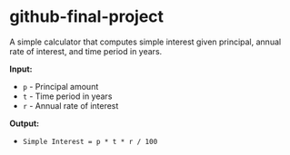 # github-final-project
A simple calculator that computes simple interest given principal, annual rate of interest, and time period in years.

**Input:**
- `p` - Principal amount  
- `t` - Time period in years  
- `r` - Annual rate of interest  

**Output:**
- `Simple Interest = p * t * r / 100`
